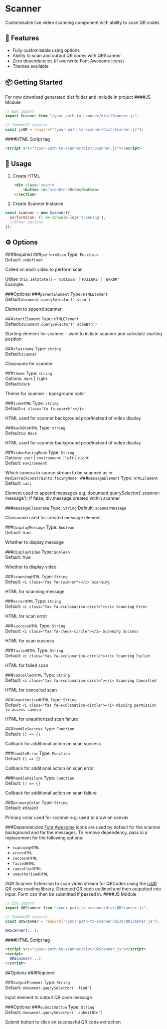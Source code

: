 # Scanner

Customisable live video scanning component with ability to scan QR codes

## 🚀 Features
- Fully customisable using options
- Ability to scan and output QR codes with QRScanner
- Zero dependencies (if overwrite Font Awesome icons)
- Themes available

## 📦 Getting Started
For now download generated dist folder and include in project
####JS Module
```js
// ES6 import
import Scanner from "/your-path-to-scanner/dist/Scanner.js";

// CommonJS require
const jsQR = require("/your-path-to-scanner/dist/Scanner.js");
```
####HTML Script tag

```html
<script src="/your-path-to-scanner/dist/Scanner.js"></script>
```


## 🔨 Usage

1. Create HTML
```html
    <div class="scan">
        <button id="scanBtn">Scan</button>
    </section>
```    
2. Create Scanner Instance
```js
const scanner = new Scanner({
  performScan: () => console.log('Scanning'),
  //Other options
});
```

## ⚙️ Options
###Required
###`performScan`
Type: `Function`  
Default: `undefined`  

Called on each video to perform scan

Utilise `this.setState()` - `'SUCCESS'` |`'FAILURE'` | `'ERROR'`  
Example:


###Optional
###`parentElement` 
Type: `HTMLElement`  
Default:`document.querySelector('.scan')`  

Element to append scanner

###`startElement`
Type: `HTMLElement`  
Default:`document.querySelector('.scanBtn')`  

Starting element for scanner - used to initiate scanner and calculate starting position

###`classname`
Type: `string`  
Default:`scanner`  

Classname for scanner

###`theme`
Type: `string`  
Options: `dark` | `light`  
Default:`dark`  

Theme for scanner - background color

###`iconHTML`
Type: `string`  
Default:`<i class="fa fa-search"></i>`  

HTML used for scanner background prior/instead of video display

###`backBtnHTML`
Type: `string`  
Default:`Go Back`  

HTML used for scanner background prior/instead of video display


###`videoFacingMode`
Type: `String`  
Options: `user` | `environment` | `left` | `right`  
Default: `environment`

Which camera to source stream to be scanned as in:
`MediaTrackConstraints.facingMode
`
###`messageElement`
Type: `HTMLElement`
Default: `null`

Element used to append messages
e.g. document.querySelector('.scanner-message');
If false, div.message created within scanner

###`messageClassname`
Type: `String`
Default: `scannerMessage`

Classname used for created message element

###`displayMessage` 
Type: `Boolean`  
Default: true

Whether to display message

###`displayVideo`
Type: `Boolean`  
Default: true

Whether to display video

###`scanningHTML`
Type: `String`  
Default: `<i class="fas fa-spinner"></i> Scanning`

HTML for scanning message

###`errorHTML`
Type: `String`  
Default: `<i class="fas fa-exclamation-circle"></i> Scanning Error`

HTML for scan error

###`successHTML`
Type: `String`  
Default: `<i class="fas fa-check-circle"></i> Scanning Success`

HTML for scan success

###`failedHTML`
Type: `String`  
Default: `<i class="fas fa-exclamation-circle"></i> Scanning Failed`

HTML for failed scan

###`cancelledHTML`
Type: `String`  
Default: `<i class="fas fa-exclamation-circle"></i> Scanning Cancelled`

HTML for cancelled scan

###`unauthorisedHTML`
Type: `String`  
Default: `<i class="fas fa-exclamation-circle"></i> Missing permission to access camera`

HTML for unauthorized scan failure

###`handleSuccess`
Type: `Function`  
Default: `() => {}`

Callback for additional action on scan success

###`handleError`
Type: `Function`  
Default: `() => {}`

Callback for additional action on scan error

###`handleFailure`
Type: `Function`  
Default: `() => {}`

Callback for additional action on scan failure

###`primaryColor`
Type: `String`  
Default: `#03a803`

Primary color used for scanner e.g. used to draw on canvas
   
###Dependencies
[Font Awesome](https://fontawesome.com/) icons are used by default for the scanner background and for the messages.
To remove dependency, pass in a replacement for the following options:
- `scanningHTML`
-  `errorHTML`
-  `successHTML`
-  `failedHTML`
-  `cancelledHTML`
-  `unauthorisedHTML`


#QR Scanner
Extension to scan video stream for QRCodes using the [jsQR](https://github.com/cozmo/jsQR) QR code reading library. Detected QR code outlined and then outputted into input. Form can then be submitted if passed in. 
####JS Module
```js
// ES6 import
import QRScanner from "/your-path-to-scanner/dist/QRScanner.js";

// CommonJS require
const QRScanner = require("/your-path-to-scanner/dist/QRScanner.js");

QRScanner(...);

```
####HTML Script tag

```html
<script src="/your-path-to-scanner/dist/QRScanner.js"></script>
<script>
  QRScanner(...)
</script>
```

##Options
###Required

###`outputElement`
Type: `String`  
Default: `document.querySelector('.find')`  

Input element to output QR code message

###Optional
###`submitButton`
Type: `String`  
Default: `document.querySelector('.submitBtn')`  

Submit button to click on successful QR code extraction
